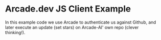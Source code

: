 # Arcade.dev JS Client Example

In this example code we use Arcade to authenticate us against Github, and later execute an update (set stars) on Arcade-AI' own repo (clever thinking!).


